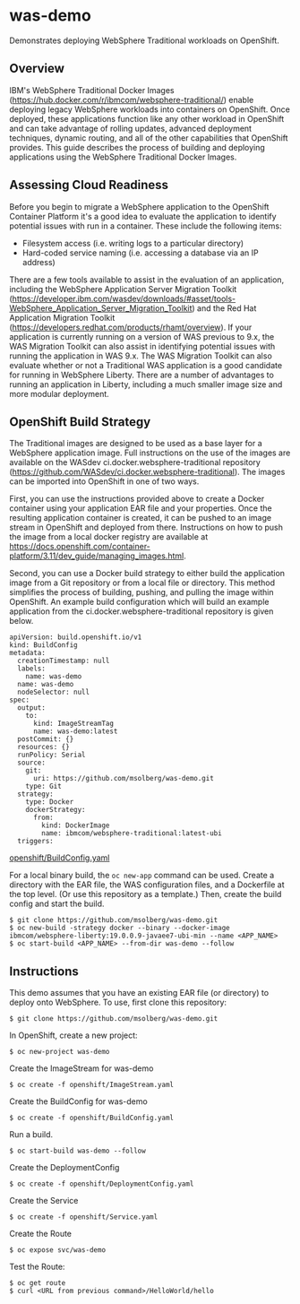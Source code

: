 # was-demo
Demonstrates deploying WebSphere Traditional workloads on OpenShift.

## Overview
IBM's WebSphere Traditional Docker Images (https://hub.docker.com/r/ibmcom/websphere-traditional/) enable deploying legacy WebSphere workloads into containers on OpenShift. Once deployed, these applications function like any other workload in OpenShift and can take advantage of rolling updates, advanced deployment techniques, dynamic routing, and all of the other capabilities that OpenShift provides. This guide describes the process of building and deploying applications using the WebSphere Traditional Docker Images.

## Assessing Cloud Readiness
Before you begin to migrate a WebSphere application to the OpenShift Container Platform it's a good idea to evaluate the application to identify potential issues with run in a container. These include the following items:
* Filesystem access (i.e. writing logs to a particular directory)
* Hard-coded service naming (i.e. accessing a database via an IP address)

There are a few tools available to assist in the evaluation of an application, including the WebSphere Application Server Migration Toolkit (https://developer.ibm.com/wasdev/downloads/#asset/tools-WebSphere_Application_Server_Migration_Toolkit) and the Red Hat Application Migration Toolkit (https://developers.redhat.com/products/rhamt/overview). If your application is currently running on a version of WAS previous to 9.x, the WAS Migration Toolkit can also assist in identifying potential issues with running the application in WAS 9.x. The WAS Migration Toolkit can also evaluate whether or not a Traditional WAS application is a good candidate for running in WebSphere Liberty. There are a number of advantages to running an application in Liberty, including a much smaller image size and more modular deployment.

## OpenShift Build Strategy
The Traditional images are designed to be used as a base layer for a WebSphere application image. Full instructions on the use of the images are available on the WASdev ci.docker.websphere-traditional repository (https://github.com/WASdev/ci.docker.websphere-traditional). The images can be imported into OpenShift in one of two ways.

First, you can use the instructions provided above to create a Docker container using your application EAR file and your properties. Once the resulting application container is created, it can be pushed to an image stream in OpenShift and deployed from there. Instructions on how to push the image from a local docker registry are available at https://docs.openshift.com/container-platform/3.11/dev_guide/managing_images.html.

Second, you can use a Docker build strategy to either build the application image from a Git repository or from a local file or directory. This method simplifies the process of building, pushing, and pulling the image within OpenShift. An example build configuration which will build an example application from the ci.docker.websphere-traditional repository is given below.

```
apiVersion: build.openshift.io/v1
kind: BuildConfig
metadata:
  creationTimestamp: null
  labels:
    name: was-demo
  name: was-demo
  nodeSelector: null
spec:
  output:
    to:
      kind: ImageStreamTag
      name: was-demo:latest
  postCommit: {}
  resources: {}
  runPolicy: Serial
  source:
    git:
      uri: https://github.com/msolberg/was-demo.git
    type: Git
  strategy:
    type: Docker
    dockerStrategy:
      from:
        kind: DockerImage
        name: ibmcom/websphere-traditional:latest-ubi
  triggers:
```
[openshift/BuildConfig.yaml](openshift/BuildConfig.yaml)

For a local binary build, the `oc new-app` command can be used. Create a directory with the EAR file, the WAS configuration files, and a Dockerfile at the top level. (Or use this repository as a template.) Then, create the build config and start the build.

```
$ git clone https://github.com/msolberg/was-demo.git
$ oc new-build -strategy docker --binary --docker-image ibmcom/websphere-liberty:19.0.0.9-javaee7-ubi-min --name <APP_NAME>
$ oc start-build <APP_NAME> --from-dir was-demo --follow
```

## Instructions
This demo assumes that you have an existing EAR file (or directory) to deploy onto WebSphere. To use, first clone this repository:

```
$ git clone https://github.com/msolberg/was-demo.git
```

In OpenShift, create a new project:

```
$ oc new-project was-demo
```

Create the ImageStream for was-demo

```
$ oc create -f openshift/ImageStream.yaml
```

Create the BuildConfig for was-demo

```
$ oc create -f openshift/BuildConfig.yaml
```

Run a build.

```
$ oc start-build was-demo --follow
```

Create the DeploymentConfig

```
$ oc create -f openshift/DeploymentConfig.yaml
```

Create the Service

```
$ oc create -f openshift/Service.yaml
```

Create the Route

```
$ oc expose svc/was-demo
```

Test the Route:

```
$ oc get route
$ curl <URL from previous command>/HelloWorld/hello
```


